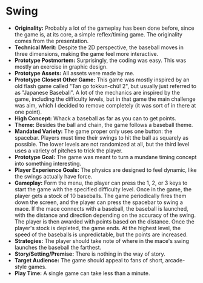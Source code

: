 # Swing

* **Originality:** Probably a lot of the gameplay has been done before, since the game is, at its core, a simple reflex/timing game. The originality comes from the presentation.
* **Technical Merit:** Despite the 2D perspective, the baseball moves in three dimensions, making the game feel more interactive.
* **Prototype Postmortem:** Surprisingly, the coding was easy. This was mostly an exercise in graphic design.
* **Prototype Assets:** All assets were made by me.
* **Prototype Closest Other Game:** This game was mostly inspired by an old flash game called "Tan go tokkun-chū! 2", but usually just referred to as "Japanese Baseball". A lot of the mechanics are inspired by the game, including the difficulty levels, but in that game the main challenge was aim, which I decided to remove completely (it was sort of in there at one point).
* **High Concept:** Whack a baseball as far as you can to get points.
* **Theme:** Besides the ball and chain, the game follows a baseball theme.
* **Mandated Variety:** The game proper only uses one button: the spacebar. Players must time their swings to hit the ball as squarely as possible. The lower levels are not randomized at all, but the third level uses a variety of pitches to trick the player.
* **Prototype Goal:** The game was meant to turn a mundane timing concept into something interesting.
* **Player Experience Goals:** The physics are designed to feel dynamic, like the swings actually have force.
* **Gameplay:** Form the menu, the player can press the 1, 2, or 3 keys to start the game with the specified difficulty level. Once in the game, the player gets a stock of 10 baseballs. The game periodically fires them down the screen, and the player can press the spacebar to swing a mace. If the mace connects with a baseball, the baseball is launched, with the distance and direction depending on the accuracy of the swing. The player is then awarded with points based on the distance. Once the player's stock is depleted, the game ends. At the highest level, the speed of the baseballs is unpredictable, but the points are increased.
* **Strategies:** The player should take note of where in the mace's swing launches the baseball the farthest.
* **Story/Setting/Premise:** There is nothing in the way of story.
* **Target Audience:** The game should appeal to fans of short, arcade-style games.
* **Play Time:** A single game can take less than a minute. 
